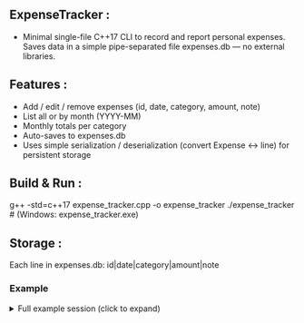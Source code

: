 ## ExpenseTracker : 
- Minimal single-file C++17 CLI to record and report personal expenses. Saves data in a simple pipe-separated file expenses.db — no external libraries.

## Features :
- Add / edit / remove expenses (id, date, category, amount, note)
- List all or by month (YYYY-MM)
- Monthly totals per category
- Auto-saves to expenses.db
- Uses simple serialization / deserialization (convert Expense ↔ line) for persistent storage

## Build & Run : 
g++ -std=c++17 expense_tracker.cpp -o expense_tracker
./expense_tracker        # (Windows: expense_tracker.exe)

## Storage : 
Each line in expenses.db:
id|date|category|amount|note

### Example
<details>
<summary>Full example session (click to expand)</summary>

```bash
# Start program
$ ./expense_tracker
=== ExpenseTracker ===
1. List all expenses
2. Add expense
3. Remove expense
4. Edit expense
5. List by month (YYYY-MM)
6. Report: totals per category for month
7. Save
8. Exit
Choose: 2

# Add an expense
Date (YYYY-MM-DD): 2025-09-10
Category: Coffee
Amount: 3.50
Note: Morning
Added expense id=1

# List all expenses
Choose: 1
ID  | Date       | Category   |   Amount | Note
----+------------+------------+----------+----------------
  1 | 2025-09-10 | Coffee     |     3.50 | Morning

# Monthly report
Choose: 6
Year-month (YYYY-MM): 2025-09
Totals for 2025-09:
Coffee       -> 3.50
--------------------
Total -> 3.50

# Exit (auto-saves)
Choose: 8
Goodbye.
